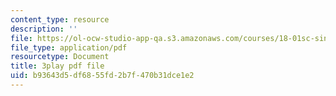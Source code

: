```yaml
---
content_type: resource
description: ''
file: https://ol-ocw-studio-app-qa.s3.amazonaws.com/courses/18-01sc-single-variable-calculus-fall-2010/b93643d5df6855fd2b7f470b31dce1e2_CXKoCMVqM9s.pdf
file_type: application/pdf
resourcetype: Document
title: 3play pdf file
uid: b93643d5-df68-55fd-2b7f-470b31dce1e2
---
```

